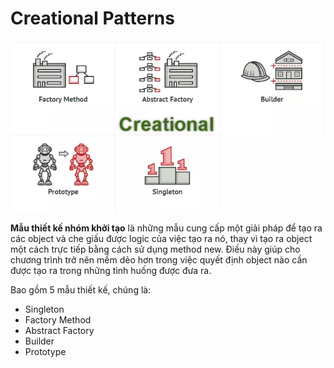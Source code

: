 # Creational Patterns
![img.png](../../../../assets/cretional.png)

**Mẫu thiết kế nhóm khởi tạo** là những mẫu  cung cấp một giải pháp để tạo ra các object và che giấu được logic của việc tạo ra nó, thay vì tạo ra object một cách trực tiếp bằng cách sử dụng method new. Điều này giúp cho chương trình trở nên mềm dẻo hơn trong việc quyết định object nào cần được tạo ra trong những tình huống được đưa ra.

Bao gồm 5 mẫu thiết kế, chúng là:
- Singleton
- Factory Method
- Abstract Factory
- Builder
- Prototype